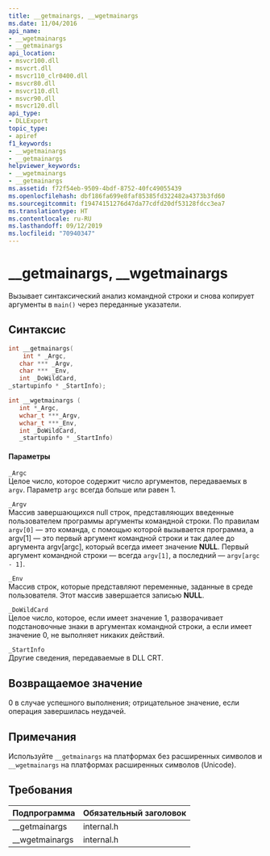 ```yaml
---
title: __getmainargs, __wgetmainargs
ms.date: 11/04/2016
api_name:
- __wgetmainargs
- __getmainargs
api_location:
- msvcr100.dll
- msvcrt.dll
- msvcr110_clr0400.dll
- msvcr80.dll
- msvcr110.dll
- msvcr90.dll
- msvcr120.dll
api_type:
- DLLExport
topic_type:
- apiref
f1_keywords:
- __wgetmainargs
- __getmainargs
helpviewer_keywords:
- __wgetmainargs
- __getmainargs
ms.assetid: f72f54eb-9509-4bdf-8752-40fc49055439
ms.openlocfilehash: dbf186fa699e8faf85385fd322482a4373b3fd60
ms.sourcegitcommit: f19474151276d47da77cdfd20df53128fdcc3ea7
ms.translationtype: HT
ms.contentlocale: ru-RU
ms.lasthandoff: 09/12/2019
ms.locfileid: "70940347"
---
```

# <a name="__getmainargs-__wgetmainargs"></a>__getmainargs, __wgetmainargs

Вызывает синтаксический анализ командной строки и снова копирует аргументы в `main()` через переданные указатели.

## <a name="syntax"></a>Синтаксис

```cpp
int __getmainargs(
    int * _Argc,
   char *** _Argv,
   char *** _Env,
   int _DoWildCard,
_startupinfo * _StartInfo);

int __wgetmainargs (
   int *_Argc,
   wchar_t ***_Argv,
   wchar_t ***_Env,
   int _DoWildCard,
   _startupinfo * _StartInfo)
```

#### <a name="parameters"></a>Параметры

`_Argc`<br/>
Целое число, которое содержит число аргументов, передаваемых в `argv`. Параметр `argc` всегда больше или равен 1.

`_Argv`<br/>
Массив завершающихся null строк, представляющих введенные пользователем программы аргументы командной строки. По правилам `argv[0]` — это команда, с помощью которой вызывается программа, а argv[1] — это первый аргумент командной строки и так далее до аргумента argv[argc], который всегда имеет значение **NULL**. Первый аргумент командной строки — всегда `argv[1]`, а последний — `argv[argc - 1]`.

`_Env`<br/>
Массив строк, которые представляют переменные, заданные в среде пользователя. Этот массив завершается записью **NULL**.

`_DoWildCard`<br/>
Целое число, которое, если имеет значение 1, разворачивает подстановочные знаки в аргументах командной строки, а если имеет значение 0, не выполняет никаких действий.

`_StartInfo`<br/>
Другие сведения, передаваемые в DLL CRT.

## <a name="return-value"></a>Возвращаемое значение

0 в случае успешного выполнения; отрицательное значение, если операция завершилась неудачей.

## <a name="remarks"></a>Примечания

Используйте `__getmainargs` на платформах без расширенных символов и `__wgetmainargs` на платформах расширенных символов (Unicode).

## <a name="requirements"></a>Требования

|Подпрограмма|Обязательный заголовок|
|-------------|---------------------|
|__getmainargs|internal.h|
|__wgetmainargs|internal.h|
